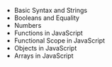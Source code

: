 - Basic Syntax and Strings
- Booleans and Equality
- Numbers
- Functions in JavaScript
- Functional Scope in JavaScript
- Objects in JavaScript
- Arrays in JavaScript
